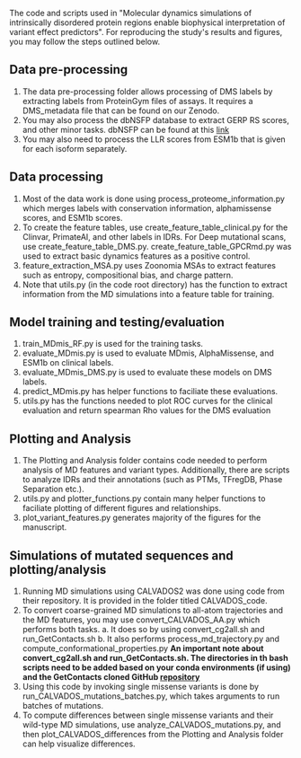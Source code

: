 The code and scripts used in "Molecular dynamics simulations of intrinsically disordered protein regions enable biophysical interpretation of variant effect predictors". 
For reproducing the study's results and figures, you may follow the steps outlined below.

## Data pre-processing
1. The data pre-processing folder allows processing of DMS labels by extracting labels from ProteinGym files of assays. It requires a DMS_metadata file that can be found on our Zenodo.
2. You may also process the dbNSFP database to extract GERP RS scores, and other minor tasks. dbNSFP can be found at this [link](https://www.dbnsfp.org/)
3. You may also need to process the LLR scores from ESM1b that is given for each isoform separately.

## Data processing
1. Most of the data work is done using process_proteome_information.py which merges labels with conservation information, alphamissense scores, and ESM1b scores.
2. To create the feature tables, use create_feature_table_clinical.py for the Clinvar, PrimateAI, and other labels in IDRs. For Deep mutational scans, use create_feature_table_DMS.py. create_feature_table_GPCRmd.py was used to extract basic dynamics features as a positive control.
3. feature_extraction_MSA.py uses Zoonomia MSAs to extract features such as entropy, compositional bias, and charge pattern.
4. Note that utils.py (in the code root directory) has the function to extract information from the MD simulations into a feature table for training.

## Model training and testing/evaluation
1. train_MDmis_RF.py is used for the training tasks.
2. evaluate_MDmis.py is used to evaluate MDmis, AlphaMissense, and ESM1b on clinical labels.
3. evaluate_MDmis_DMS.py is used to evaluate these models on DMS labels.
4. predict_MDmis.py has helper functions to faciliate these evaluations.
5. utils.py has the functions needed to plot ROC curves for the clinical evaluation and return spearman Rho values for the DMS evaluation

## Plotting and Analysis
1. The Plotting and Analysis folder contains code needed to perform analysis of MD features and variant types. Additionally, there are scripts to analyze IDRs and their annotations (such as PTMs, TFregDB, Phase Separation etc.).
2. utils.py and plotter_functions.py contain many helper functions to faciliate plotting of different figures and relationships.
3. plot_variant_features.py generates majority of the figures for the manuscript.

## Simulations of mutated sequences and plotting/analysis
1. Running MD simulations using CALVADOS2 was done using code from their repository. It is provided in the folder titled CALVADOS_code.
2. To convert coarse-grained MD simulations to all-atom trajectories and the MD features, you may use convert_CALVADOS_AA.py which performs both tasks.
  a. It does so by using convert_cg2all.sh and run_GetContacts.sh
  b. It also performs process_md_trajectory.py and compute_conformational_properties.py
**An important note about convert_cg2all.sh and run_GetContacts.sh. The directories in th bash scripts need to be added based on your conda environments (if using) and the GetContacts cloned GitHub [repository](https://github.com/getcontacts/getcontacts.git)**
3. Using this code by invoking single missense variants is done by run_CALVADOS_mutations_batches.py, which takes arguments to run batches of mutations.
4. To compute differences between single missense variants and their wild-type MD simulations, use analyze_CALVADOS_mutations.py, and then plot_CALVADOS_differences from the Plotting and Analysis folder can help visualize differences.

